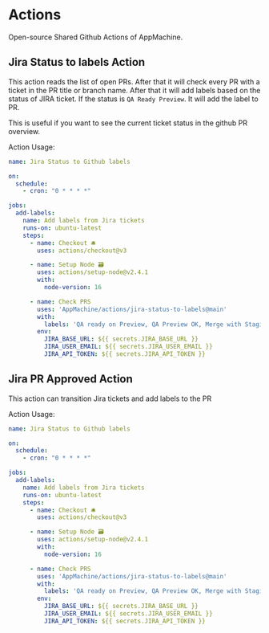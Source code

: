 # Actions

Open-source Shared Github Actions of AppMachine.

## Jira Status to labels Action

This action reads the list of open PRs. After that it will check every PR with a ticket in the PR title or branch name. After that it will add labels based on the status of JIRA ticket. If the status is `QA Ready Preview`. It will add the label to PR.

This is useful if you want to see the current ticket status in the github PR overview.

Action Usage:

```yml
name: Jira Status to Github labels

on:
  schedule:
    - cron: "0 * * * *"

jobs:
  add-labels:
    name: Add labels from Jira tickets
    runs-on: ubuntu-latest
    steps:
      - name: Checkout 🛎
        uses: actions/checkout@v3

      - name: Setup Node 🗃
        uses: actions/setup-node@v2.4.1
        with:
          node-version: 16

      - name: Check PRS
        uses: 'AppMachine/actions/jira-status-to-labels@main'
        with:
          labels: 'QA ready on Preview, QA Preview OK, Merge with Staging, QA Fail'
        env:
          JIRA_BASE_URL: ${{ secrets.JIRA_BASE_URL }}
          JIRA_USER_EMAIL: ${{ secrets.JIRA_USER_EMAIL }}
          JIRA_API_TOKEN: ${{ secrets.JIRA_API_TOKEN }}
```

## Jira PR Approved Action

This action can transition Jira tickets and add labels to the PR

Action Usage:

```yml
name: Jira Status to Github labels

on:
  schedule:
    - cron: "0 * * * *"

jobs:
  add-labels:
    name: Add labels from Jira tickets
    runs-on: ubuntu-latest
    steps:
      - name: Checkout 🛎
        uses: actions/checkout@v3

      - name: Setup Node 🗃
        uses: actions/setup-node@v2.4.1
        with:
          node-version: 16

      - name: Check PRS
        uses: 'AppMachine/actions/jira-status-to-labels@main'
        with:
          labels: 'QA ready on Preview, QA Preview OK, Merge with Staging, QA Fail'
        env:
          JIRA_BASE_URL: ${{ secrets.JIRA_BASE_URL }}
          JIRA_USER_EMAIL: ${{ secrets.JIRA_USER_EMAIL }}
          JIRA_API_TOKEN: ${{ secrets.JIRA_API_TOKEN }}
```

